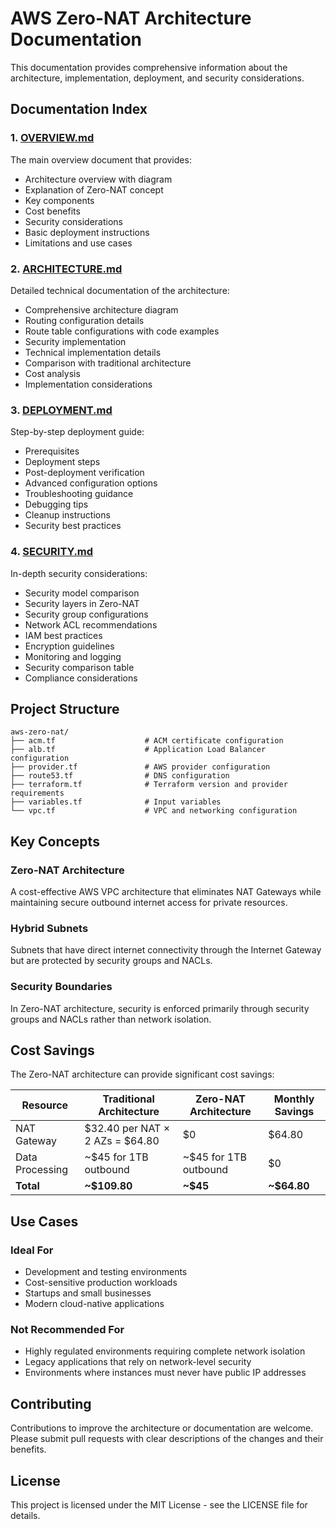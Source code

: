 # AWS Zero-NAT Architecture Documentation

This documentation provides comprehensive information about the architecture, implementation, deployment, and security considerations.

## Documentation Index

### 1. [OVERVIEW.md](docs/OVERVIEW.md)
The main overview document that provides:
- Architecture overview with diagram
- Explanation of Zero-NAT concept
- Key components
- Cost benefits
- Security considerations
- Basic deployment instructions
- Limitations and use cases

### 2. [ARCHITECTURE.md](docs/ARCHITECTURE.md)
Detailed technical documentation of the architecture:
- Comprehensive architecture diagram
- Routing configuration details
- Route table configurations with code examples
- Security implementation
- Technical implementation details
- Comparison with traditional architecture
- Cost analysis
- Implementation considerations

### 3. [DEPLOYMENT.md](docs/DEPLOYMENT.md)
Step-by-step deployment guide:
- Prerequisites
- Deployment steps
- Post-deployment verification
- Advanced configuration options
- Troubleshooting guidance
- Debugging tips
- Cleanup instructions
- Security best practices

### 4. [SECURITY.md](docs/SECURITY.md)
In-depth security considerations:
- Security model comparison
- Security layers in Zero-NAT
- Security group configurations
- Network ACL recommendations
- IAM best practices
- Encryption guidelines
- Monitoring and logging
- Security comparison table
- Compliance considerations

## Project Structure

```
aws-zero-nat/
├── acm.tf                    # ACM certificate configuration
├── alb.tf                    # Application Load Balancer configuration
├── provider.tf               # AWS provider configuration
├── route53.tf                # DNS configuration
├── terraform.tf              # Terraform version and provider requirements
├── variables.tf              # Input variables
└── vpc.tf                    # VPC and networking configuration
```

## Key Concepts

### Zero-NAT Architecture
A cost-effective AWS VPC architecture that eliminates NAT Gateways while maintaining secure outbound internet access for private resources.

### Hybrid Subnets
Subnets that have direct internet connectivity through the Internet Gateway but are protected by security groups and NACLs.

### Security Boundaries
In Zero-NAT architecture, security is enforced primarily through security groups and NACLs rather than network isolation.

## Cost Savings

The Zero-NAT architecture can provide significant cost savings:

| Resource | Traditional Architecture | Zero-NAT Architecture | Monthly Savings |
|----------|--------------------------|----------------------|----------------|
| NAT Gateway | $32.40 per NAT × 2 AZs = $64.80 | $0 | $64.80 |
| Data Processing | ~$45 for 1TB outbound | ~$45 for 1TB outbound | $0 |
| **Total** | **~$109.80** | **~$45** | **~$64.80** |

## Use Cases

### Ideal For
- Development and testing environments
- Cost-sensitive production workloads
- Startups and small businesses
- Modern cloud-native applications

### Not Recommended For
- Highly regulated environments requiring complete network isolation
- Legacy applications that rely on network-level security
- Environments where instances must never have public IP addresses

## Contributing

Contributions to improve the architecture or documentation are welcome. Please submit pull requests with clear descriptions of the changes and their benefits.

## License

This project is licensed under the MIT License - see the LICENSE file for details.
